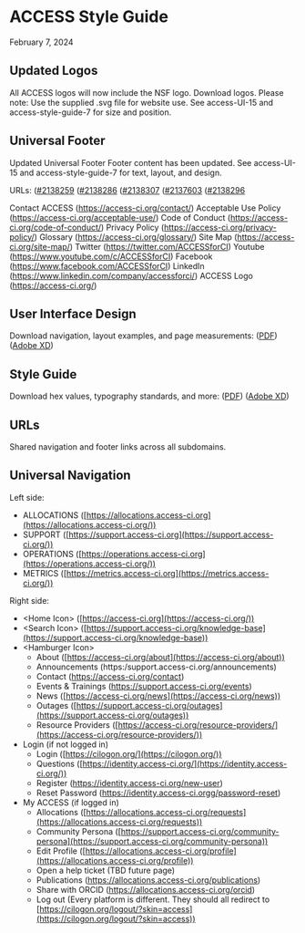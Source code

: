 # ACCESS Style Guide

February 7, 2024

## Updated Logos

All ACCESS logos will now include the NSF logo. Download logos. Please note: Use the supplied .svg file for website use. See access-UI-15 and access-style-guide-7 for size and position.

## Universal Footer

Updated Universal Footer
Footer content has been updated. See access-UI-15 and access-style-guide-7 for text, layout, and design.

URLs:
([#2138259](https://www.nsf.gov/awardsearch/showAward?AWD_ID=2138259&HistoricalAwards=false)
([#2138286](https://www.nsf.gov/awardsearch/showAward?AWD_ID=2138286&HistoricalAwards=false)
([#2138307](https://www.nsf.gov/awardsearch/showAward?AWD_ID=2138307&HistoricalAwards=false)
([#2137603](https://www.nsf.gov/awardsearch/showAward?AWD_ID=2137603&HistoricalAwards=false)
([#2138296](https://www.nsf.gov/awardsearch/showAward?AWD_ID=2138296&HistoricalAwards=false)

Contact ACCESS (https://access-ci.org/contact/)
Acceptable Use Policy (https://access-ci.org/acceptable-use/)
Code of Conduct (https://access-ci.org/code-of-conduct/)
Privacy Policy (https://access-ci.org/privacy-policy/)
Glossary (https://access-ci.org/glossary/)
Site Map (https://access-ci.org/site-map/)
Twitter (https://twitter.com/ACCESSforCI)
Youtube (https://www.youtube.com/c/ACCESSforCI)
Facebook (https://www.facebook.com/ACCESSforCI)
LinkedIn (https://www.linkedin.com/company/accessforci/)
ACCESS Logo (https://access-ci.org/)

## User Interface Design

Download navigation, layout examples, and page measurements:
([PDF](https://github.com/access-ci-org/Web_and_Branding/blob/master/access-UI-15.pdf))
([Adobe XD](https://github.com/access-ci-org/Web_and_Branding/blob/master/access-UI-15.xd))

## Style Guide

Download hex values, typography standards, and more:
([PDF](https://github.com/access-ci-org/Web_and_Branding/blob/master/access-style-guide-7.pdf))
([Adobe XD](https://github.com/access-ci-org/Web_and_Branding/blob/master/access-style-guide-7.xd))

## URLs

Shared navigation and footer links across all subdomains.

## Universal Navigation

Left side:

- ALLOCATIONS ([https://allocations.access-ci.org](https://allocations.access-ci.org/))
- SUPPORT ([https://support.access-ci.org](https://support.access-ci.org/))
- OPERATIONS ([https://operations.access-ci.org](https://operations.access-ci.org/))
- METRICS ([https://metrics.access-ci.org](https://metrics.access-ci.org/))

Right side:

- \<Home Icon\> ([https://access-ci.org](https://access-ci.org/))
- \<Search Icon\> ([https://support.access-ci.org/knowledge-base](https://support.access-ci.org/knowledge-base))
- \<Hamburger Icon\>
  - About ([https://access-ci.org/about](https://access-ci.org/about))
  - Announcements (https:/support.access-ci.org/announcements)
  - Contact (https://access-ci.org/contact)
  - Events & Trainings (https://support.access-ci.org/events)
  - News ([https://access-ci.org/news](https://access-ci.org/news))
  - Outages ([https://support.access-ci.org/outages](https://support.access-ci.org/outages))
  - Resource Providers ([https://access-ci.org/resource-providers/](https://access-ci.org/resource-providers/))
- Login (if not logged in)
  - Login ([https://cilogon.org/](https://cilogon.org/))
  - Questions ([https://identity.access-ci.org/](https://identity.access-ci.org/))
  - Register (https://identity.access-ci.org/new-user)
  - Reset Password (https://identity.access-ci.orgg/password-reset)
- My ACCESS (if logged in)
  - Allocations ([https://allocations.access-ci.org/requests](https://allocations.access-ci.org/requests))
  - Community Persona ([https://support.access-ci.org/community-persona](https://support.access-ci.org/community-persona))
  - Edit Profile ([https://allocations.access-ci.org/profile](https://allocations.access-ci.org/profile))
  - Open a help ticket (TBD future page)
  - Publications (https://allocations.access-ci.org/publications)
  - Share with ORCID (https://allocations.access-ci.org/orcid)
  - Log out (Every platform is different. They should all redirect to [https://cilogon.org/logout/?skin=access](https://cilogon.org/logout/?skin=access))

##
